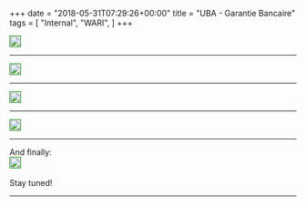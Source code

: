+++
date = "2018-05-31T07:29:26+00:00"
title = "UBA - Garantie Bancaire"
tags = [
    "Internal",
    "WARI",
]
+++


<p></p>
<div class="container" style="width:auto">
  <a target="blank" href="https://image.ibb.co/fRcViy/m290_1.jpg">
    <img src="https://image.ibb.co/fRcViy/m290_1.jpg"  style="padding:1px;border:thin solid green;max-width:100%">
  </a>
</div>

<!--more-->

<hr>
<div class="container" style="width:auto">
  <a target="blank" href="https://image.ibb.co/eujbOy/m290_2.jpg">
    <img src="https://image.ibb.co/eujbOy/m290_2.jpg"  style="padding:1px;border:thin solid green;max-width:100%">
  </a>
</div>
<hr>
<div class="container" style="width:auto">
  <a target="blank" href="https://image.ibb.co/cRvY3y/m290_3.jpg">
    <img src="https://image.ibb.co/cRvY3y/m290_3.jpg"  style="padding:1px;border:thin solid green;max-width:100%">
  </a>
</div>
<hr>
<div class="container" style="width:auto">
  <a target="blank" href="https://image.ibb.co/fwOLiy/m290_4.jpg">
    <img src="https://image.ibb.co/fwOLiy/m290_4.jpg"  style="padding:1px;border:thin solid green;max-width:100%">
  </a>
</div>
<hr>
And finally:
<div class="container" style="width:auto">
  <a target="blank" href="https://image.ibb.co/jS55Yy/m290_5.jpg">
    <img src="https://image.ibb.co/jS55Yy/m290_5.jpg"  style="padding:1px;border:thin solid green;max-width:100%">
  </a>
</div>

<br>
Stay tuned!




<hr>
